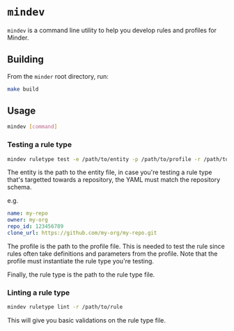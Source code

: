 # `mindev`

`mindev` is a command line utility to help you develop rules and profiles for Minder.

## Building

From the `minder` root directory, run:

```bash
make build
```

## Usage

```bash
mindev [command]
```

### Testing a rule type

```bash
mindev ruletype test -e /path/to/entity -p /path/to/profile -r /path/to/rule
```

The entity is the path to the entity file, in case you're testing a rule type
that's targetted towards a repository, the YAML must match the repository
schema.

e.g. 

```yaml
name: my-repo
owner: my-org
repo_id: 123456789
clone_url: https://github.com/my-org/my-repo.git
```

The profile is the path to the profile file. This is needed to test the rule
since rules often take definitions and parameters from the profile. Note that
the profile must instantiate the rule type you're testing.

Finally, the rule type is the path to the rule type file.

### Linting a rule type

```bash
mindev ruletype lint -r /path/to/rule
```

This will give you basic validations on the rule type file.
